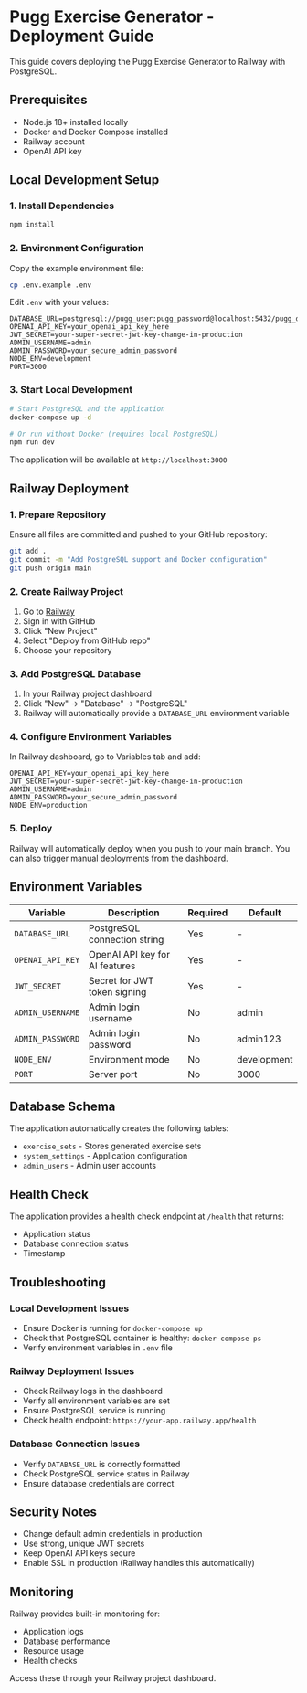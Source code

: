 # Pugg Exercise Generator - Deployment Guide

This guide covers deploying the Pugg Exercise Generator to Railway with PostgreSQL.

## Prerequisites

- Node.js 18+ installed locally
- Docker and Docker Compose installed
- Railway account
- OpenAI API key

## Local Development Setup

### 1. Install Dependencies
```bash
npm install
```

### 2. Environment Configuration
Copy the example environment file:
```bash
cp .env.example .env
```

Edit `.env` with your values:
```env
DATABASE_URL=postgresql://pugg_user:pugg_password@localhost:5432/pugg_dev
OPENAI_API_KEY=your_openai_api_key_here
JWT_SECRET=your-super-secret-jwt-key-change-in-production
ADMIN_USERNAME=admin
ADMIN_PASSWORD=your_secure_admin_password
NODE_ENV=development
PORT=3000
```

### 3. Start Local Development
```bash
# Start PostgreSQL and the application
docker-compose up -d

# Or run without Docker (requires local PostgreSQL)
npm run dev
```

The application will be available at `http://localhost:3000`

## Railway Deployment

### 1. Prepare Repository
Ensure all files are committed and pushed to your GitHub repository:
```bash
git add .
git commit -m "Add PostgreSQL support and Docker configuration"
git push origin main
```

### 2. Create Railway Project
1. Go to [Railway](https://railway.app)
2. Sign in with GitHub
3. Click "New Project"
4. Select "Deploy from GitHub repo"
5. Choose your repository

### 3. Add PostgreSQL Database
1. In your Railway project dashboard
2. Click "New" → "Database" → "PostgreSQL"
3. Railway will automatically provide a `DATABASE_URL` environment variable

### 4. Configure Environment Variables
In Railway dashboard, go to Variables tab and add:
```
OPENAI_API_KEY=your_openai_api_key_here
JWT_SECRET=your-super-secret-jwt-key-change-in-production
ADMIN_USERNAME=admin
ADMIN_PASSWORD=your_secure_admin_password
NODE_ENV=production
```

### 5. Deploy
Railway will automatically deploy when you push to your main branch. You can also trigger manual deployments from the dashboard.

## Environment Variables

| Variable | Description | Required | Default |
|----------|-------------|----------|---------|
| `DATABASE_URL` | PostgreSQL connection string | Yes | - |
| `OPENAI_API_KEY` | OpenAI API key for AI features | Yes | - |
| `JWT_SECRET` | Secret for JWT token signing | Yes | - |
| `ADMIN_USERNAME` | Admin login username | No | admin |
| `ADMIN_PASSWORD` | Admin login password | No | admin123 |
| `NODE_ENV` | Environment mode | No | development |
| `PORT` | Server port | No | 3000 |

## Database Schema

The application automatically creates the following tables:
- `exercise_sets` - Stores generated exercise sets
- `system_settings` - Application configuration
- `admin_users` - Admin user accounts

## Health Check

The application provides a health check endpoint at `/health` that returns:
- Application status
- Database connection status
- Timestamp

## Troubleshooting

### Local Development Issues
- Ensure Docker is running for `docker-compose up`
- Check that PostgreSQL container is healthy: `docker-compose ps`
- Verify environment variables in `.env` file

### Railway Deployment Issues
- Check Railway logs in the dashboard
- Verify all environment variables are set
- Ensure PostgreSQL service is running
- Check health endpoint: `https://your-app.railway.app/health`

### Database Connection Issues
- Verify `DATABASE_URL` is correctly formatted
- Check PostgreSQL service status in Railway
- Ensure database credentials are correct

## Security Notes

- Change default admin credentials in production
- Use strong, unique JWT secrets
- Keep OpenAI API keys secure
- Enable SSL in production (Railway handles this automatically)

## Monitoring

Railway provides built-in monitoring for:
- Application logs
- Database performance
- Resource usage
- Health checks

Access these through your Railway project dashboard.
